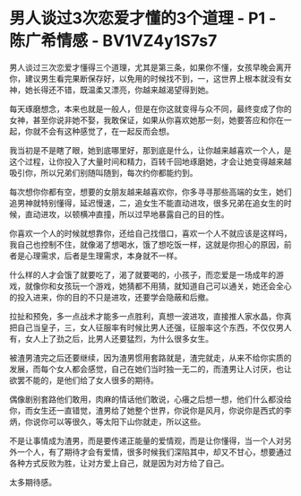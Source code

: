 # 男人谈过3次恋爱才懂的3个道理 - P1 - 陈广希情感 - BV1VZ4y1S7s7

男人谈过三次恋爱才懂得三个道理，尤其是第三条，如果你不懂，女孩早晚会离开你，建议男生看完果断保存好，以免用的时候找不到，一，这世界上根本就没有女神，她长得还不错，既温柔又漂亮，你越来越渴望得到她。

每天琢磨想念，本来也就是一般人，但是在你这就变得与众不同，最终变成了你的女神，甚至你说非她不娶，我敢保证，如果从你喜欢她那一刻，她要答应和你在一起，你就不会有这种感觉了，在一起反而会想。

我当初是不是瞎了眼，她到底哪里好，那到底是什么，让你越来越喜欢一个人，是这个过程，让你投入了大量时间和精力，百转千回地琢磨她，才会让她变得越来越吸引你，所以兄弟们别随叫随到，每次约你都能约到。

每次想你你都有空，想要的女朋友越来越喜欢你，你多寻寻那些高端的女生，她们追男神就特别懂得，延迟慢速，二，追女生不能直动进攻，很多兄弟在追女生的时候，直动进攻，以顿横冲直撞，所以过早地暴露自己的目的性。

你喜欢一个人的时候就想靠你，还给自己找借口，喜欢一个人不就应该是这样吗，我自己也控制不住，就像渴了想喝水，饿了想吃饭一样，这就是你担心的原因，前者是心理需求，后者是生理需求，本身就不一样。

什么样的人才会饿了就要吃了，渴了就要喝的，小孩子，而恋爱是一场成年的游戏，就像你和女孩玩一个游戏，她猜都不用猜，就知道自己可以通关，她还会全心的投入进来，你的目的不只是进攻，还要学会隐蔽和后撤。

拉扯和预免，多一点战术才能多一点胜利，真想一波进攻，直接推人家水晶，你真把自己当皇子，三，女人征服率有时候比男人还强，征服率这个东西，不仅仅男人有，女人上了劲之后，比男人还要猛烈，为什么很多女生。

被渣男渣完之后还要继续，因为渣男惯用套路就是，渣完就走，从来不给你实质的发展，而每个女人都会感觉，自己在她们当时独一无二的，而渣男让人讨厌，也让欲罢不能的，是他们给了女人很多的期待。

偶像剧别套路他们敢用，肉麻的情话他们敢说，心癢之后想一想，他们什么都没给你，而女生还一直错觉，渣男给了她整个世界，你说你是风月，你说你是西式的李炳，你说你可以等很久，等太阳下山你就走，所以这些。

不是让事情成为渣男，而是要传递正能量的爱情观，而是让你懂得，当一个人对另外一个人，有了期待才会有爱情，很多时候我们深陷其中，却又不甘心，想要通过各种方式反败为胜，让对方爱上自己，就是因为对方给了自己。

太多期待感。